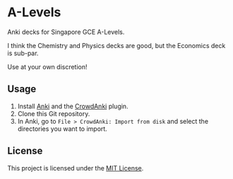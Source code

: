 # A-Levels

Anki decks for Singapore GCE A-Levels.

I think the Chemistry and Physics decks are good, but the Economics deck is sub-par.

Use at your own discretion!

## Usage

1. Install [Anki](https://apps.ankiweb.net) and the [CrowdAnki](https://ankiweb.net/shared/info/1788670778) plugin.
2. Clone this Git repository.
3. In Anki, go to `File > CrowdAnki: Import from disk` and select the directories you want to import.

## License

This project is licensed under the [MIT License](LICENSE).
